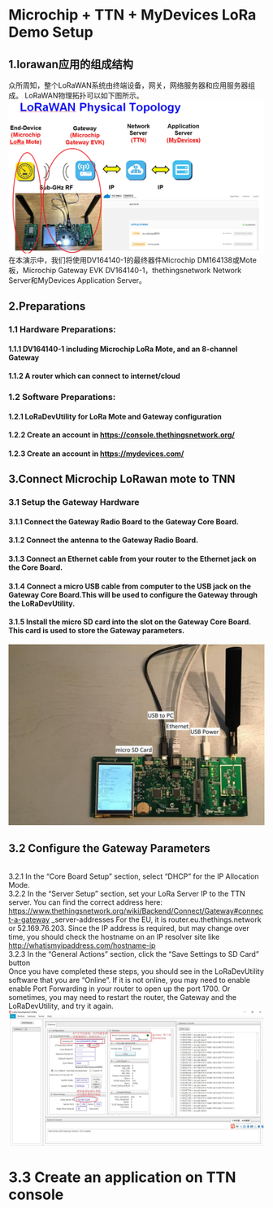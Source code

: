 #                                          Microchip + TTN + MyDevices LoRa Demo Setup
## 1.lorawan应用的组成结构
众所周知，整个LoRaWAN系统由终端设备，网关，网络服务器和应用服务器组成。 LoRaWAN物理拓扑可以如下图所示。
![image](https://github.com/yuchengstudio/wireless/blob/master/lorawan/reference/microchip_lora_ttn_001.png)
<br/>在本演示中，我们将使用DV164140-1的最终器件Microchip DM164138或Mote板，Microchip Gateway EVK DV164140-1，thethingsnetwork Network Server和MyDevices Application Server。

## 2.Preparations
### 1.1 Hardware Preparations:
#### 1.1.1 DV164140-1 including Microchip LoRa Mote, and an 8-channel Gateway
#### 1.1.2 A router which can connect to internet/cloud
### 1.2 Software Preparations:
#### 1.2.1 LoRaDevUtility for LoRa Mote and Gateway configuration
#### 1.2.2 Create an account in https://console.thethingsnetwork.org/
#### 1.2.3 Create an account in https://mydevices.com/

## 3.Connect Microchip LoRawan mote to TNN
### 3.1 Setup the Gateway Hardware
#### 3.1.1 Connect the Gateway Radio Board to the Gateway Core Board.
#### 3.1.2 Connect the antenna to the Gateway Radio Board.
#### 3.1.3 Connect an Ethernet cable from your router to the Ethernet jack on the Core Board.
#### 3.1.4 Connect a micro USB cable from computer to the USB jack on the Gateway Core Board.This will be used to configure the Gateway through the LoRaDevUtility.
#### 3.1.5 Install the micro SD card into the slot on the Gateway Core Board. This card is used to store the Gateway parameters.
![image](https://github.com/yuchengstudio/wireless/blob/master/lorawan/reference/microchip_lora_ttn_002.jpg)

## 3.2 Configure the Gateway Parameters
<br/>3.2.1  In the “Core Board Setup” section, select “DHCP” for the IP Allocation Mode.
<br/>3.2.2  In the “Server Setup” section, set your LoRa Server IP to the TTN server. You can find the
correct address here:
https://www.thethingsnetwork.org/wiki/Backend/Connect/Gateway#connect-a-gateway
_server-addresses
For the EU, it is router.eu.thethings.network or 52.169.76.203. Since the IP address is
required, but may change over time, you should check the hostname on an IP resolver
site like http://whatismyipaddress.com/hostname-ip
<br/>   3.2.3 In the “General Actions” section, click the “Save Settings to SD Card” button
<br/>   Once you have completed these steps, you should see in the LoRaDevUtility software that you
are “Online”. If it is not online, you may need to enable enable Port Forwarding in your router to
open up the port 1700. Or sometimes, you may need to restart the router, the Gateway and the
LoRaDevUtility, and try it again.
![image](https://github.com/yuchengstudio/wireless/blob/master/lorawan/reference/microchip_lora_ttn_003.jpg)

# 3.3 Create an application on TTN console





